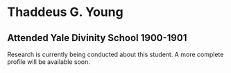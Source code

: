 # Thaddeus G. Young
## Attended Yale Divinity School 1900-1901

Research is currently being conducted about this student. A more complete profile will be available soon.
